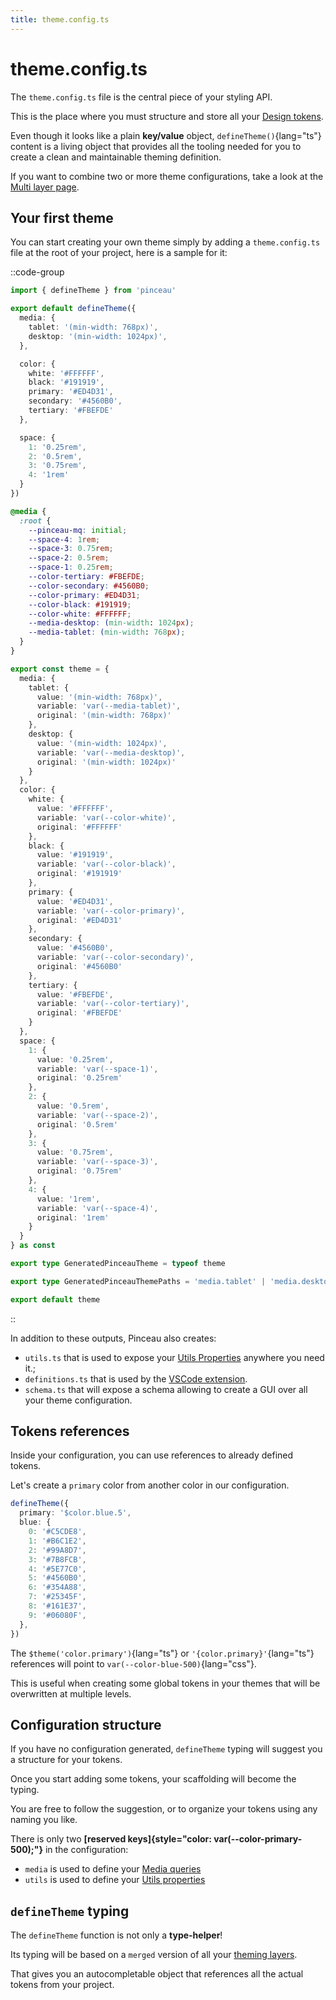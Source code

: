 ```yaml
---
title: theme.config.ts
---
```


# theme.config.ts

The `theme.config.ts` file is the central piece of your styling API.

This is the place where you must structure and store all your [Design tokens](/configuration/design-tokens).

Even though it looks like a plain **key/value** object, `defineTheme()`{lang="ts"} content is a living object that provides all the tooling needed for you to create a clean and maintainable theming definition.

If you want to combine two or more theme configurations, take a look at the [Multi layer page](/advanced/multi-layer).

## Your first theme

You can start creating your own theme simply by adding a `theme.config.ts` file at the root of your project, here is a sample for it:

::code-group

```ts [theme.config.ts]
import { defineTheme } from 'pinceau'

export default defineTheme({
  media: {
    tablet: '(min-width: 768px)',
    desktop: '(min-width: 1024px)',
  },

  color: {
    white: '#FFFFFF',
    black: '#191919',
    primary: '#ED4D31',
    secondary: '#4560B0',
    tertiary: '#FBEFDE'
  },

  space: {
    1: '0.25rem',
    2: '0.5rem',
    3: '0.75rem',
    4: '1rem'
  }
})
```

```css [.css output]
@media {
  :root {
    --pinceau-mq: initial;
    --space-4: 1rem;
    --space-3: 0.75rem;
    --space-2: 0.5rem;
    --space-1: 0.25rem;
    --color-tertiary: #FBEFDE;
    --color-secondary: #4560B0;
    --color-primary: #ED4D31;
    --color-black: #191919;
    --color-white: #FFFFFF;
    --media-desktop: (min-width: 1024px);
    --media-tablet: (min-width: 768px);
  }
}
```

```ts [.ts output]
export const theme = {
  media: {
    tablet: {
      value: '(min-width: 768px)',
      variable: 'var(--media-tablet)',
      original: '(min-width: 768px)'
    },
    desktop: {
      value: '(min-width: 1024px)',
      variable: 'var(--media-desktop)',
      original: '(min-width: 1024px)'
    }
  },
  color: {
    white: {
      value: '#FFFFFF',
      variable: 'var(--color-white)',
      original: '#FFFFFF'
    },
    black: {
      value: '#191919',
      variable: 'var(--color-black)',
      original: '#191919'
    },
    primary: {
      value: '#ED4D31',
      variable: 'var(--color-primary)',
      original: '#ED4D31'
    },
    secondary: {
      value: '#4560B0',
      variable: 'var(--color-secondary)',
      original: '#4560B0'
    },
    tertiary: {
      value: '#FBEFDE',
      variable: 'var(--color-tertiary)',
      original: '#FBEFDE'
    }
  },
  space: {
    1: {
      value: '0.25rem',
      variable: 'var(--space-1)',
      original: '0.25rem'
    },
    2: {
      value: '0.5rem',
      variable: 'var(--space-2)',
      original: '0.5rem'
    },
    3: {
      value: '0.75rem',
      variable: 'var(--space-3)',
      original: '0.75rem'
    },
    4: {
      value: '1rem',
      variable: 'var(--space-4)',
      original: '1rem'
    }
  }
} as const

export type GeneratedPinceauTheme = typeof theme

export type GeneratedPinceauThemePaths = 'media.tablet' | 'media.desktop' | 'color.white' | 'color.black' | 'color.primary' | 'color.secondary' | 'color.tertiary' | 'space.1' | 'space.2' | 'space.3' | 'space.4'

export default theme
```

::

In addition to these outputs, Pinceau also creates:
- `utils.ts` that is used to expose your [Utils Properties](/configuration/utils-properties) anywhere you need it.;
- `definitions.ts` that is used by the [VSCode extension](/get-started/vscode-extension).
- `schema.ts` that will expose a schema allowing to create a GUI over all your theme configuration.

## Tokens references

Inside your configuration, you can use references to already defined tokens.

Let's create a `primary` color from another color in our configuration.

```ts
defineTheme({
  primary: '$color.blue.5',
  blue: {
    0: '#C5CDE8',
    1: '#B6C1E2',
    2: '#99A8D7',
    3: '#7B8FCB',
    4: '#5E77C0',
    5: '#4560B0',
    6: '#354A88',
    7: '#25345F',
    8: '#161E37',
    9: '#06080F',
  },
})
```

The `$theme('color.primary')`{lang="ts"} or `'{color.primary}'`{lang="ts"} references will point to `var(--color-blue-500)`{lang="css"}.

This is useful when creating some global tokens in your themes that will be overwritten at multiple levels.

## Configuration structure

If you have no configuration generated, `defineTheme` typing will suggest you a structure for your tokens.

Once you start adding some tokens, your scaffolding will become the typing.

You are free to follow the suggestion, or to organize your tokens using any naming you like.

There is only two **[reserved keys]{style="color: var(--color-primary-500);"}** in the configuration:

- `media` is used to define your [Media queries](/configuration/media-queries)
- `utils` is used to define your [Utils properties](/configuration/utils-properties)

## `defineTheme` typing

The `defineTheme` function is not only a **type-helper**!

Its typing will be based on a `merged` version of all your [theming layers](/advanced/multi-layer).

That gives you an autocompletable object that references all the actual tokens from your project.
